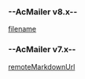<!-- select:start -->
<!-- select-menu-labels: Version -->

### --AcMailer v8.x--

[filename](embedded/v8/usage.md ':include')

### --AcMailer v7.x--

[remoteMarkdownUrl](https://raw.githubusercontent.com/acmailer/acmailer/7.x/docs/usage.md)

<!-- select:end -->
